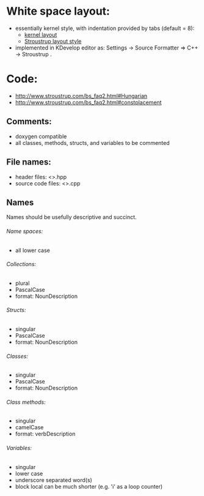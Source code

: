 # White space layout:
- essentially kernel style, with indentation provided by tabs (default = 8):
  - [kernel
layout](https://www.kernel.org/doc/html/latest/process/coding-style.html)
  - [Stroustrup layout
style](http://www.stroustrup.com/bs_faq2.html#layout-style)
- implemented in KDevelop editor as:
  Settings -> Source Formatter => C++ -> Stroustrup .

# Code:
- http://www.stroustrup.com/bs_faq2.html#Hungarian
- http://www.stroustrup.com/bs_faq2.html#constplacement

## Comments:
- doxygen compatible
- all classes, methods, structs, and variables to be commented

## File names:
- header files: <>.hpp
- source code files: <>.cpp

## Names
Names should be usefully descriptive and succinct.

###### Name spaces:
- all lower case

###### Collections:
- plural
- PascalCase
- format: NounDescription

###### Structs:
- singular
- PascalCase
- format: NounDescription

###### Classes:
- singular
- PascalCase
- format: NounDescription

###### Class methods:
- singular
- camelCase
- format: verbDescription

###### Variables:
- singular
- lower case
- underscore separated word(s)
- block local can be much shorter (e.g. 'i' as a loop counter)
